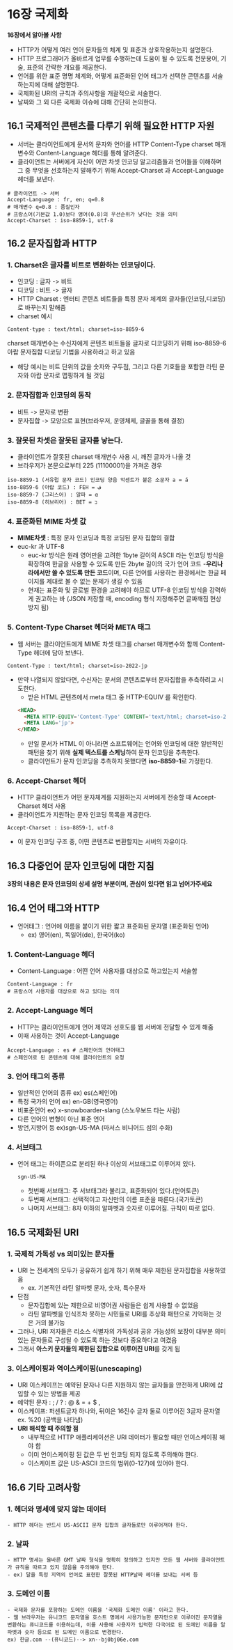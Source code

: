 # 16장 국제화

**16장에서 알아볼 사항**
- HTTP가 어떻게 여러 언어 문자들의 체계 및 표준과 상호작용하는지 설명한다.
- HTTP 프로그래머가 올바르게 업무를 수행하는데 도움이 될 수 있도록 전문용어, 기술, 표준의 간략한 개요를 제공한다.
- 언어를 위한 표준 명명 체계와, 어떻게 표준화된 언어 태그가 선택한 콘텐츠를 서술하는지에 대해 설명한다.
- 국제화된 URI의 규칙과 주의사항을 개괄적으로 서술한다.
- 날짜와 그 외 다른 국제화 이슈에 대해 간단히 논의한다.

## 16.1 국제적인 콘텐츠를 다루기 위해 필요한 HTTP 자원
- 서버는 클라이언트에게 문서의 문자와 언어를 HTTP Content-Type charset 매개변수와 Content-Language 헤더를 통해 알려준다.
- 클라이언트는 서버에게 자신이 어떤 차셋 인코딩 알고리즘들과 언어들을 이해하며 그 중 무엇을 선호하는지 말해주기 위해 Accept-Charset 과 Accept-Language 헤더를 보낸다.
```
# 클라이언트 -> 서버
Accept-Language : fr, en; q=0.8
# 매개변수 q=0.8 : 품질인자
# 프랑스어(기본값 1.0)보다 영어(0.8)의 우선순위가 낮다는 것을 의미
Accept-Charset : iso-8859-1, utf-8
```

## 16.2 문자집합과 HTTP
### 1. Charset은 글자를 비트로 변환하는 인코딩이다.
  - 인코딩 : 글자 -> 비트
  - 디코딩 : 비트 -> 글자
  - HTTP Charset : 엔터티 콘텐츠 비트들을 특정 문자 체계의 글자들(인코딩,디코딩)로 바꾸는지 말해줌
  - charset 예시
  ```
  Content-type : text/html; charset=iso-8859-6
  ```
  charset 매개변수는 수신자에게 콘텐츠 비트들을 글자로 디코딩하기 위해 iso-8859-6 아랍 문자집합 디코딩 기법을 사용하라고 하고 있음
  - 해당 예시는 비트 단위의 값을 숫자와 구두점, 그리고 다른 기호들을 포함한 라틴 문자와 아랍 문자로 맵핑하게 될 것임
### 2. 문자집합과 인코딩의 동작
- 비트 -> 문자로 변환
- 문자집합 -> 모양으로 표현(브라우저, 운영체제, 글꼴을 통해 결정)
### 3. 잘못된 차셋은 잘못된 글자를 낳는다.
- 클라이언트가 잘못된 charset 매개변수 사용 시, 깨진 글자가 나올 것
- 브라우저가 본문으로부터 225 (11100001)을 가져온 경우
```
iso-8859-1 (서유럽 문자 코드) 인코딩 양음 악센트가 붙은 소문자 a = á
iso-8859-6 (아랍 코드) : FEH = ف
iso-8859-7 (그리스어) : 알파 = α
iso-8859-8 (히브리어) : BET = ב
```
### 4. 표준화된 MIME 차셋 값
- **MIME차셋** : 특정 문자 인코딩과 특정 코딩된 문자 집합의 결합
- euc-kr 과 UTF-8
  - euc-kr 방식은 원래 영어만을 고려한 1byte 길이의 ASCII 라는 인코딩 방식을 확장하여 한글을 사용할 수 있도록 만든 2byte 길이의 국가 언어 코드
  -**우리나라에서만 쓸 수 있도록 만든 코드**이며, 다른 언어를 사용하는 환경에서는 한글 페이지를 제대로 볼 수 없는 문제가 생길 수 있음
  - 현재는 표준화 및 글로벌 환경을 고려해야 하므로 UTF-8 인코딩 방식을 강력하게 권고하는 바 (JSON 저장할 때, encoding 형식 지정해주면 글짜깨짐 현상 방지 됨)
### 5. Content-Type Charset 헤더와 META 태그
- 웹 서버는 클라이언트에게 MIME 차셋 태그를 charset 매개변수와 함께 Content-Type 헤더에 담아 보낸다.
```
Content-Type : text/html; charset=iso-2022-jp
```
- 만약 나열되지 않았다면, 수신자는 문서의 콘텐츠로부터 문자집합을 추측하려고 시도한다.
  - 받은 HTML 콘텐츠에서 meta 태그 중 HTTP-EQUIV 를 확인한다.
  ```HTML
  <HEAD>
    <META HTTP-EQUIV='Content-Type' CONTENT='text/html; charset=iso-2022-jp'>
    <META LANG='jp'>
  </HEAD>
  ```
  - 만일 문서가 HTML 이 아니라면 소프트웨어는 언어와 인코딩에 대한 일반적인 패턴을 찾기 위해 **실제 텍스트를 스케닝**하여 문자 인코딩을 추측한다.
  - 클라이언트가 문자 인코딩을 추측하지 못했다면 **iso-8859-1**로 가정한다.
### 6. Accept-Charset 헤더
  - HTTP 클라이언트가 어떤 문자체계를 지원하는지 서버에게 전송할 때 Accept-Charset 헤더 사용
  - 클라이언트가 지원하는 문자 인코딩 목록을 제공한다.
  ```
  Accept-Charset : iso-8859-1, utf-8
  ```
  - 이 문자 인코딩 구조 중, 어떤 콘텐츠로 변환할지는 서버의 자유이다.


## 16.3 다중언어 문자 인코딩에 대한 지침
**3장의 내용은 문자 인코딩의 상세 설명 부분이며, 관심이 있다면 읽고 넘어가주세요**


## 16.4 언어 태그와 HTTP
- 언어태그 : 언어에 이름을 붙이기 위한 짧고 표준화된 문자열 (표준화된 언어)
  - ex) 영어(en), 독일어(de), 한국어(ko)

### 1. Content-Language 헤더
  - Content-Language : 어떤 언어 사용자를 대상으로 하고있는지 서술함
  ```
  Content-Language : fr
  # 프랑스어 사용자를 대상으로 하고 있다는 의미
  ```
### 2. Accept-Language 헤더
  - HTTP는 클라이언트에게 언어 제약과 선호도를 웹 서버에 전달할 수 있게 해줌
  - 이때 사용하는 것이 Accept-Language
  ```
  Accept-Language : es # 스페인어의 언어태그
  # 스페인어로 된 콘텐츠에 대해 클라이언트의 요청
  ```
### 3. 언어 태그의 종류
  - 일반적인 언어의 종류 ex) es(스페인어)
  - 특정 국가의 언어 ex) en-GB(영국영어)
  - 비표준언어 ex) x-snowboarder-slang (스노우보드 타는 사람)
  - 다른 언어의 변형이 아닌 표준 언어
  - 방언,지방어 등 ex)sgn-US-MA (마서스 비니어드 섬의 수화)

### 4. 서브태그
- 언어 태그는 하이픈으로 분리된 하나 이상의 서브태그로 이루어져 있다.
  ```
  sgn-US-MA
  ```
  - 첫번째 서브태그: 주 서브태그라 불리고, 표준화되어 있다.(언어토큰)
  - 두번째 서브태그: 선택적이고 자신만의 이름 표준을 따른다.(국가토큰)
  - 나머지 서브태그: 8자 이하의 알파벳과 숫자로 이루어짐. 규칙이 따로 없다.


## 16.5 국제화된 URI
  ### 1. 국제적 가독성 vs 의미있는 문자들
  - URI 는 전세계의 모두가 공유하기 쉽게 하기 위해 매우 제한된 문자집합을 사용하였음
    - ex. 기본적인 라틴 알파벳 문자, 숫자, 특수문자
  - 단점
    - 문자집합에 있는 제한으로 비영어권 사람들은 쉽게 사용할 수 없었음
    - 라틴 알파벳을 인식조차 못하는 시민들로 URI를 추상화 패턴으로 기억하는 것은 거의 불가능
  - 그러나, URI 저자들은 리소스 식별자의 가독성과 공유 가능성의 보장이 대부분 의미 있는 문자들로 구성될 수 있도록 하는 것보다 중요하다고 여겼음
  - 그래서 **아스키 문자들의 제한된 집합으로 이루어진 URI**를 갖게 됨
  ### 3. 이스케이핑과 역이스케이핑(unescaping)
  - URI 이스케이프는 예약된 문자나 다른 지원하지 않는 글자들을 안전하게 URI에 삽입할 수 있는 방법을 제공
  - 예약된 문자 : ; / ? : @ & = + $ ,
  - 이스케이프: 퍼센트글자 하나와, 뒤이은 16진수 글자 둘로 이루어진 3글자 문자열 ex. %20 (공백을 나타냄)
  - **URI 해석할 때 주의할 점**
    -  내부적으로 HTTP 애플리케이션은 URI 데이터가 필요할 때만 언이스케이핑 해야 함
    -  이미 언이스케이핑 된 값은 두 번 인코딩 되지 않도록 주의해야 한다.
    - 이스케이프 값은 US-ASCII 코드의 범위(0-127)에 있어야 한다.


## 16.6 기타 고려사항
  ### 1. 헤더와 명세에 맞지 않는 데이터
    - HTTP 헤더는 반드시 US-ASCII 문자 집합의 글자들로만 이루어져야 한다.
  ### 2. 날짜
    - HTTP 명세는 올바른 GMT 날짜 형식을 명확히 정의하고 있지만 모든 웹 서버와 클라이언트가 규칙을 따르고 있지 않음을 주의해야 한다.
    - ex) 달을 특정 지역의 언어로 표현한 잘못된 HTTP날짜 헤더를 보내는 서버 등
  ### 3. 도메인 이름
    - 국제화 문자를 포함하는 도메인 이름을 '국제화 도메인 이름' 이라고 한다.
    - 웹 브라우저는 유니코드 문자열을 호스트 명에서 사용가능한 문자만으로 이루어진 문자열을 변환하는 퓨니코드를 이용하는데, 이를 사용해 사용자가 입력한 다국어로 된 도메인 이름을 알파벳과 숫자 등으로 된 도메인 이름으로 변경한다.
    ex) 한글.com --(퓨니코드)--> xn--bj0bj06e.com
